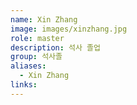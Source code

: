 ```yaml
---
name: Xin Zhang
image: images/xinzhang.jpg
role: master
description: 석사 졸업
group: 석사졸
aliases:
  - Xin Zhang
links:
---
```

